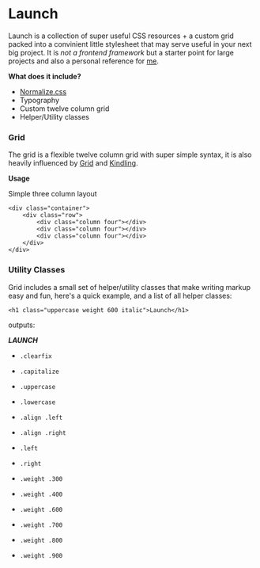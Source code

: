 
# Launch

Launch is a collection of super useful CSS resources + a custom grid packed into a convinient little stylesheet that may serve useful in your next big project. It is _not a frontend framework_ but a starter point for large projects and also a personal reference for [me](http://scottcss.github.io/).

__What does it include?__

* [Normalize.css](http://necolas.github.io/normalize.css/)
* Typography
* Custom twelve column grid
* Helper/Utility classes

### Grid

The grid is a flexible twelve column grid with super simple syntax, it is also heavily influenced by [Grid](http://adamkaplan.me/grid/) and [Kindling](http://timothylong.com/kindling/).

__Usage__

Simple three column layout

```
<div class="container">
	<div class="row">
		<div class="column four"></div>
		<div class="column four"></div>
		<div class="column four"></div>
	</div>
</div>
```

### Utility Classes

Grid includes a small set of helper/utility classes that make writing markup easy and fun, here's a quick example, and a list of all helper classes:

```
<h1 class="uppercase weight 600 italic">Launch</h1>
```

outputs:

_**LAUNCH**_

* `.clearfix`

* `.capitalize`
* `.uppercase`
* `.lowercase`
* `.align .left`
* `.align .right`

* `.left`
* `.right`

* `.weight .300`
* `.weight .400`
* `.weight .600`
* `.weight .700`
* `.weight .800`
* `.weight .900`